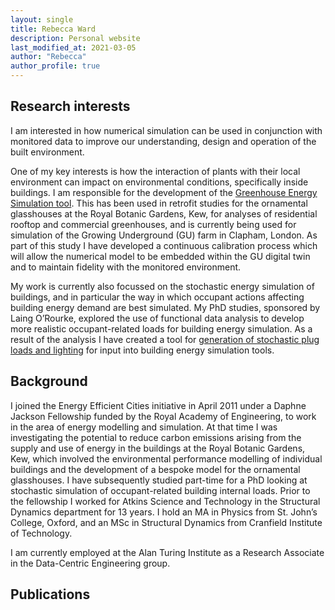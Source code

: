 ```yaml
---
layout: single
title: Rebecca Ward
description: Personal website
last_modified_at: 2021-03-05
author: "Rebecca"
author_profile: true
---
```


## Research interests
I am interested in how numerical simulation can be used in conjunction with monitored data to improve our understanding, design and operation of the built environment.

One of my key interests is how the interaction of plants with their local environment can impact on environmental conditions, specifically inside buildings.  I am responsible for the development of the [Greenhouse Energy Simulation tool](https://github.com/EECi/GES).  This has been used in retrofit studies for the ornamental glasshouses at the Royal Botanic Gardens, Kew, for analyses of residential rooftop and commercial greenhouses, and is currently being used for simulation of the Growing Underground (GU) farm in Clapham, London. As part of this study I have developed a continuous calibration process which will allow the numerical model to be embedded within the GU digital twin and to maintain fidelity with the monitored environment.  

My work is currently also focussed on the stochastic energy simulation of buildings, and in particular the way in which occupant actions affecting building energy demand are best simulated. My PhD studies, sponsored by Laing O’Rourke, explored the use of functional data analysis to develop more realistic occupant-related loads for building energy simulation. As a result of the analysis I have created a tool for [generation of stochastic plug loads and lighting](https://github.com/EECi/FDA-for-BES) for input into building energy simulation tools.  

## Background

I joined the Energy Efficient Cities initiative in April 2011 under a Daphne Jackson Fellowship funded by the Royal Academy of Engineering, to work in the area of energy modelling and simulation. At that time I was investigating the potential to reduce carbon emissions arising from the supply and use of energy in the buildings at the Royal Botanic Gardens, Kew, which involved the environmental performance modelling of individual buildings and the development of a bespoke model for the ornamental glasshouses. I have subsequently studied part-time for a PhD looking at stochastic simulation of occupant-related building internal loads.  Prior to the fellowship I worked for Atkins Science and Technology in the Structural Dynamics department for 13 years. I hold an MA in Physics from St. John’s College, Oxford, and an MSc in Structural Dynamics from Cranfield Institute of Technology.

I am currently employed at the Alan Turing Institute as a Research Associate in the Data-Centric Engineering group.

## Publications

<div>
<script src="https://bibbase.org/show?bib=https%3A%2F%2Feeci.soc.srcf.net%2FEECI_bib.bib&amp;jsonp=1&amp;filter=author_short:Ward&amp;folding=1" type="text/javascript"></script>
</div>

